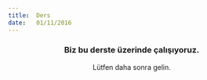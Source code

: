 ```yaml
---
title:  Ders
date:   01/11/2016
---
```


### <center>Biz bu derste üzerinde çalışıyoruz.</center>
<center>Lütfen daha sonra gelin.</center>
